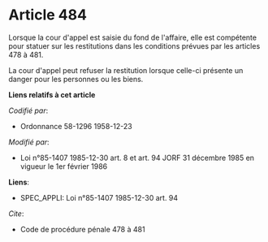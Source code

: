 # Article 484

Lorsque la cour d'appel est saisie du fond de l'affaire, elle est compétente pour statuer sur les restitutions dans les
conditions prévues par les articles 478 à 481.

La cour d'appel peut refuser la restitution lorsque celle-ci présente un danger pour les personnes ou les biens.

**Liens relatifs à cet article**

_Codifié par_:

  - Ordonnance 58-1296 1958-12-23

_Modifié par_:

  - Loi n°85-1407 1985-12-30 art. 8 et art. 94 JORF 31 décembre 1985 en vigueur le 1er février 1986

**Liens**:

  - SPEC_APPLI: Loi n°85-1407 1985-12-30 art. 94

_Cite_:

  - Code de procédure pénale 478 à 481
